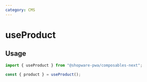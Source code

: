 ```yaml
---
category: CMS
---
```


# useProduct

<!-- PLACEHOLDER_DESCRIPTION -->

## Usage

```ts
import { useProduct } from "@shopware-pwa/composables-next";

const { product } = useProduct();
```
